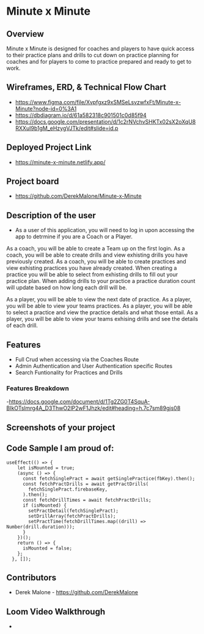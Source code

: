 # Minute x Minute

## Overview
Minute x Minute is designed for coaches and players to have quick access to their practice plans and drills to cut down on practice planning for coaches and for players to come to practice prepared and ready to get to work. 

## Wireframes, ERD, & Technical Flow Chart
- https://www.figma.com/file/Xvpfgxz9xSMSeLsvzwfxFt/Minute-x-Minute?node-id=0%3A1
- https://dbdiagram.io/d/61a582318c901501c0d85f94
- https://docs.google.com/presentation/d/1c2rNVchvSHKTx02sX2oXqU8RXXuI9b1gM_eHzygVJTk/edit#slide=id.p

## Deployed Project Link
- https://minute-x-minute.netlify.app/

## Project board
- https://github.com/DerekMalone/Minute-x-Minute

## Description of the user
- As a user of this application, you will need to log in upon accessing the app to detrmine if you are a Coach or a Player. 

As a coach, you will be able to create a Team up on the first login. As a coach, you will be able to create drills and view exhisting drills you have previously created. As a coach, you will be able to create practices and view exhisting practices you have already created. When creating a practice you will be able to select from exhisting drills to fill out your practice plan. When adding drills to your practice a practice duration count will update based on how long each drill will be.

As a player, you will be able to view the next date of practice. As a player, you will be able to view your teams practices. As a player, you will be able to select a practice and view the practice details and what those entail. As a player, you will be able to view your teams exhising drills and see the details of each drill.

## Features
- Full Crud when accessing via the Coaches Route
- Admin Authentication and User Authentication specific Routes
- Search Funtionality for Practices and Drills
### Features Breakdown
-https://docs.google.com/document/d/1Tg2ZG0T4SquA-BIkOTslmrg4A_D3ThwO2lP2wF1Jhzk/edit#heading=h.7c7sm89gjs08

## Screenshots of your project

## Code Sample I am proud of:

```
useEffect(() => {
    let isMounted = true;
    (async () => {
      const fetchSinglePract = await getSinglePractice(fbKey).then();
      const fetchPractDrills = await getPractDrills(
        fetchSinglePract.firebaseKey,
      ).then();
      const fetchDrillTimes = await fetchPractDrills;
      if (isMounted) {
        setPractDetail(fetchSinglePract);
        setDrillArray(fetchPractDrills);
        setPractTime(fetchDrillTimes.map((drill) => Number(drill.duration)));
      }
    })();
    return () => {
      isMounted = false;
    };
  }, []);
  ```

## Contributors
- Derek Malone - https://github.com/DerekMalone

## Loom Video Walkthrough
- 

